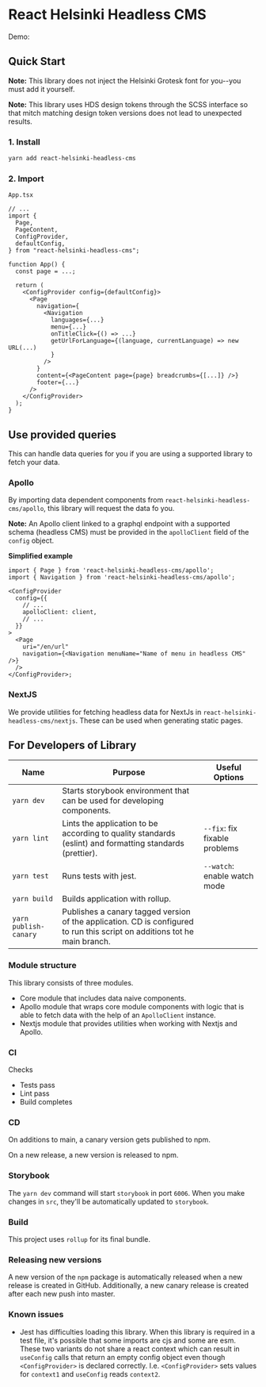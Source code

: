 # React Helsinki Headless CMS

Demo:

## Quick Start

**Note:** This library does not inject the Helsinki Grotesk font for you--you must add it yourself.

**Note:** This library uses HDS design tokens through the SCSS interface so that mitch matching design token versions does not lead to unexpected results.

### 1. Install

```bash
yarn add react-helsinki-headless-cms
```

### 2. Import

`App.tsx`

```tsx
// ...
import {
  Page,
  PageContent,
  ConfigProvider,
  defaultConfig,
} from "react-helsinki-headless-cms";

function App() {
  const page = ...;

  return (
    <ConfigProvider config={defaultConfig}>
      <Page
        navigation={
          <Navigation
            languages={...}
            menu={...}
            onTitleClick={() => ...}
            getUrlForLanguage={(language, currentLanguage) => new URL(...)
            }
          />
        }
        content={<PageContent page={page} breadcrumbs={[...]} />}
        footer={...}
      />
    </ConfigProvider>
  );
}
```

## Use provided queries

This can handle data queries for you if you are using a supported library to fetch your data.

### Apollo

By importing data dependent components from `react-helsinki-headless-cms/apollo`, this library will request the data fo you.

**Note:** An Apollo client linked to a graphql endpoint with a supported schema (headless CMS) must be provided in the `apolloClient` field of the `config` object.

**Simplified example**

```tsx
import { Page } from 'react-helsinki-headless-cms/apollo';
import { Navigation } from 'react-helsinki-headless-cms/apollo';

<ConfigProvider
  config={{
    // ...
    apolloClient: client,
    // ...
  }}
>
  <Page
    uri="/en/url"
    navigation={<Navigation menuName="Name of menu in headless CMS" />}
  />
</ConfigProvider>;
```

### NextJS

We provide utilities for fetching headless data for NextJs in `react-helsinki-headless-cms/nextjs`. These can be used when generating static pages.

## For Developers of Library

| Name                  | Purpose                                                                                                                    | Useful Options                |
| --------------------- | -------------------------------------------------------------------------------------------------------------------------- | ----------------------------- |
| `yarn dev`            | Starts storybook environment that can be used for developing components.                                                   |                               |
| `yarn lint`           | Lints the application to be according to quality standards (eslint) and formatting standards (prettier).                   | `--fix`: fix fixable problems |
| `yarn test`           | Runs tests with jest.                                                                                                      | `--watch`: enable watch mode  |
| `yarn build`          | Builds application with rollup.                                                                                            |                               |
| `yarn publish-canary` | Publishes a canary tagged version of the application. CD is configured to run this script on additions tot he main branch. |                               |

### Module structure

This library consists of three modules.

- Core module that includes data naive components.
- Apollo module that wraps core module components with logic that is able to fetch data with the help of an `ApolloClient` instance.
- Nextjs module that provides utilities when working with Nextjs and Apollo.

### CI

Checks

- Tests pass
- Lint pass
- Build completes

### CD

On additions to main, a canary version gets published to npm.

On a new release, a new version is released to npm.

### Storybook

The `yarn dev` command will start `storybook` in port `6006`. When you make changes in `src`, they'll be automatically updated to `storybook`.

### Build

This project uses `rollup` for its final bundle.

### Releasing new versions

A new version of the `npm` package is automatically released when a new release is created in GitHub. Additionally, a new canary release is created after each new push into master.

### Known issues

- Jest has difficulties loading this library. When this library is required in a test file, it's possible that some imports are cjs and some are esm. These two variants do not share a react context which can result in `useConfig` calls that return an empty config object even though `<ConfigProvider>` is declared correctly. I.e. `<ConfigProvider>` sets values for `context1` and `useConfig` reads `context2`.
